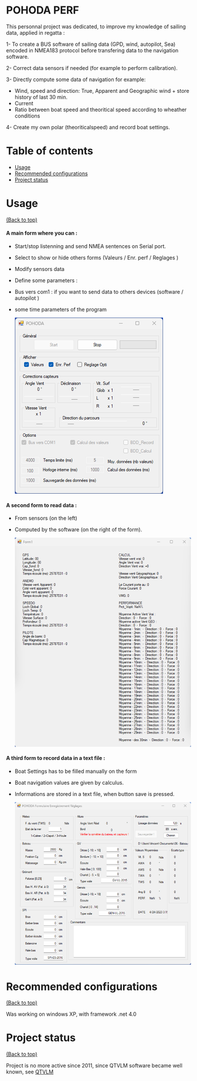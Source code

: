 # POHODA PERF
This personnal project was dedicated, to improve my knowledge of sailing data, applied in regatta : 

1- To create a BUS software of sailing data (GPD, wind, autopilot, Sea) encoded in NMEA183 protocol before transfering data to the navigation software.

2- Correct data sensors if needed (for example to perform calibration).

3- Directly compute some data of navigation for example: 
- Wind, speed and direction: True, Apparent and Geographic wind + store history of last 30 min.
- Current
- Ratio between boat speed and theoritical speed according to wheather conditions

4- Create my own polar (theoriticalspeed) and record boat settings.


# Table of contents

- [Usage](#usage)
- [Recommended configurations](#recommended-configurations)
- [Project status](#Project-status)


# Usage
[(Back to top)](#table-of-contents)

#### A main form where you can :
- Start/stop listenning and send NMEA sentences on Serial port.
- Select to show or hide others forms (Valeurs / Enr. perf / Reglages )
- Modify sensors data

- Define some parameters :
- Bus vers com1 : if you want to send data to others devices (software / autopilot )
- some time parameters of the program
			
	![image](https://github.com/VinceWeber/Data_Sailing_monitor/blob/main/Screenshots/Main%20window.png)
			
#### A second form to read data :
- From sensors (on the left)
- Computed by the software (on the right of the form).
	
	![image](https://github.com/VinceWeber/Data_Sailing_monitor/blob/main/Screenshots/Valeurs%20de%20calcul.png)
	
#### A third form to record data in a text file :
- Boat Settings has to be filled manually on the form
- Boat navigation values are given by calculus.
- Informations are stored in a text file, when button save is pressed.
	
	![image](https://github.com/VinceWeber/Data_Sailing_monitor/blob/main/Screenshots/save%20information%20window.png)


# Recommended configurations
[(Back to top)](#table-of-contents)

Was working on windows XP, with framework .net 4.0


# Project status
[(Back to top)](#table-of-contents)

   Project is no more active since 2011, since QTVLM software became well known, see [QTVLM](https://meltemus.com)


